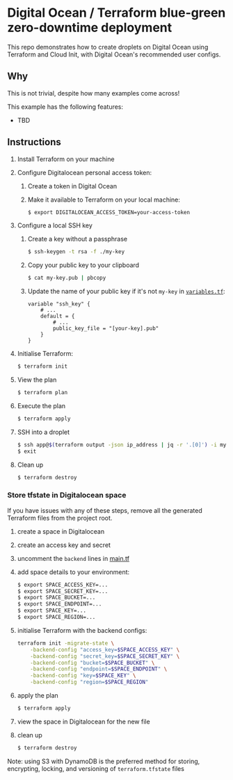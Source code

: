 # Digital Ocean / Terraform blue-green zero-downtime deployment

This repo demonstrates how to create droplets on Digital Ocean using Terraform
and Cloud Init, with Digital Ocean's recommended user configs.

## Why

This is not trivial, despite how many examples come across!

This example has the following features:

- TBD

## Instructions

1. Install Terraform on your machine
1. Configure Digitalocean personal access token:
    1. Create a token in Digital Ocean
    1. Make it available to Terraform on your local machine:

        ```bash
        $ export DIGITALOCEAN_ACCESS_TOKEN=your-access-token
        ```
1. Configure a local SSH key
    1. Create a key without a passphrase

        ```bash
        $ ssh-keygen -t rsa -f ./my-key
        ```
    2. Copy your public key to your clipboard

        ```bash
        $ cat my-key.pub | pbcopy
        ```
    3. Update the name of your public key if it's not `my-key` in
       [`variables.tf`](./variables.tf):

        ```hcl
        variable "ssh_key" {
            # ...
            default = {
                # ...
                public_key_file = "[your-key].pub"
            }
        }
        ```
2. Initialise Terraform:

    ```bash
    $ terraform init
    ```
3. View the plan

    ```bash
    $ terraform plan
    ```
4. Execute the plan

    ```bash
    $ terraform apply
    ```
5. SSH into a droplet

    ```bash
    $ ssh app@$(terraform output -json ip_address | jq -r '.[0]') -i my-key
    $ exit
    ```
6. Clean up

    ```bash
    $ terraform destroy
    ```

### Store tfstate in Digitalocean space

If you have issues with any of these steps, remove all the generated Terraform
files from the project root.

1. create a space in Digitalocean
2. create an access key and secret
3. uncomment the `backend` lines in [main.tf](./main.tf)
4. add space details to your environment:
    ```bash
    $ export SPACE_ACCESS_KEY=...
    $ export SPACE_SECRET_KEY=...
    $ export SPACE_BUCKET=...
    $ export SPACE_ENDPOINT=...
    $ export SPACE_KEY=...
    $ export SPACE_REGION=...
    ```
5. initialise Terraform with the backend configs:

    ```bash
    terraform init -migrate-state \
        -backend-config "access_key=$SPACE_ACCESS_KEY" \
        -backend-config "secret_key=$SPACE_SECRET_KEY" \
        -backend-config "bucket=$SPACE_BUCKET" \
        -backend-config "endpoint=$SPACE_ENDPOINT" \
        -backend-config "key=$SPACE_KEY" \
        -backend-config "region=$SPACE_REGION"
    ```
6. apply the plan

    ```bash
    $ terraform apply
    ```
7. view the space in Digitalocean for the new file
8. clean up

    ```bash
    $ terraform destroy
    ```

Note: using S3 with DynamoDB is the preferred method for storing, encrypting,
locking, and versioning of `terraform.tfstate` files

